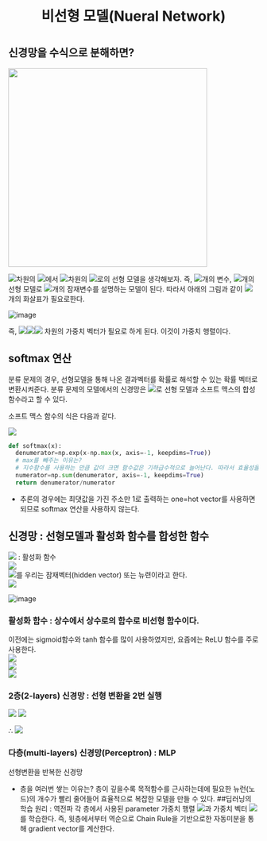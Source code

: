 <div align='center'>
  <h1> 비선형 모델(Nueral Network) <h1/>
</div>
  
## 신경망을 수식으로 분해하면?
<img src="https://user-images.githubusercontent.com/57162812/150110016-65b8b07e-dea9-4e23-a3b8-e8f670b7acbf.png" width=400>
  
<img src="https://latex.codecogs.com/svg.image?d" />차원의 <img src="https://latex.codecogs.com/svg.image?\overrightarrow{x}" />에서 <img src="https://latex.codecogs.com/svg.image?p" />차원의 <img src="https://latex.codecogs.com/svg.image?\overrightarrow{o}" />로의 선형 모델을 생각해보자. 즉, <img src="https://latex.codecogs.com/svg.image?d" />개의 변수, <img src="https://latex.codecogs.com/svg.image?p" />개의 선형 모델로 <img src="https://latex.codecogs.com/svg.image?p" />개의 잠재변수를 설명하는 모델이 된다. 따라서 아래의 그림과 같이 <img src="https://latex.codecogs.com/svg.image?dp" />개의 화살표가 필요로한다.
  
![image](https://user-images.githubusercontent.com/57162812/150111895-25188e55-2220-4dbc-922b-5f8751fc52ed.png)

즉, <img src="https://latex.codecogs.com/svg.image?d" /><img src="https://latex.codecogs.com/svg.image?\times" /><img src="https://latex.codecogs.com/svg.image?p" /> 차원의 가중치 벡터가 필요로 하게 된다. 이것이 가중치 행렬이다.
  
## softmax 연산
  분류 문제의 경우, 선형모델을 통해 나온 결과벡터를 확률로 해석할 수 있는 확률 벡터로 변환시켜준다. 분류 문제의 모델에서의 신경망은 <img src="https://latex.codecogs.com/svg.image?softmax(\overrightarrow{o})=softmax(W\overrightarrow{x}+\overrightarrow{b})" />로 선형 모델과 소프트 맥스의 합성 함수라고 할 수 있다.
  
  소프트 맥스 함수의 식은 다음과 같다.
  
  <img src="https://latex.codecogs.com/svg.image?softmax(\overrightarrow{x})=(\frac{\exp(o_1)}{\sum_{i=1}^{p}\exp(o_i)},...,\frac{\exp(o_p)}{\sum_{i=1}^{p}\exp(o_i)})" />
  
  ```python
  def softmax(x):
    denumerator=np.exp(x-np.max(x, axis=-1, keepdims=True)) 
    # max를 빼주는 이유는? 
    # 지수함수를 사용하는 만큼 값이 크면 함수값은 기하급수적으로 늘어난다. 따라서 효율성을 위해 최댓값을 빼주면서 softmax 함수를 구현할 수 있다.
    numerator=np.sum(denumerator, axis=-1, keepdims=True)
    return denumerator/numerator
  ```
  
  - 추론의 경우에는 최댓값을 가진 주소만 1로 출력하는 one=hot vector를 사용하면 되므로 softmax 연산을 사용하지 않는다.
  
## 신경망 : 선형모델과 활성화 함수를 합성한 함수
  <img src="https://latex.codecogs.com/svg.image?\sigma" /> : 활성화 함수  
  <img src="https://latex.codecogs.com/svg.image?\sigma(\overrightarrow{z})=\sigma(W\overrightarrow{x}+\overrightarrow{b})" />  
  <img src="https://latex.codecogs.com/svg.image?\overrightarrow{z}" />를 우리는 잠재벡터(hidden vector) 또는 뉴련이라고 한다.  
  <img src="https://latex.codecogs.com/svg.image?H=(\sigma(\overrightarrow{z}_1),...,\sigma(\overrightarrow{z}_n))" />  
  
  ![image](https://user-images.githubusercontent.com/57162812/150115933-e34610e7-166e-4789-ba7b-e4b26f7aa27f.png)

### 활성화 함수 : 상수에서 상수로의 함수로 비선형 함수이다.
  이전에는 sigmoid함수와 tanh 함수를 많이 사용하였지만, 요즘에는 ReLU 함수를 주로 사용한다.  
  <img src="https://latex.codecogs.com/svg.image?sigmoid(x)=\frac{1}{1+\exp(-x)}" />  
  <img src="https://latex.codecogs.com/svg.image?tanh(x)=\frac{\exp(x)-\exp(-x)}{\exp(x)+\exp(-x)}" />  
  <img src="https://latex.codecogs.com/svg.image?ReLU(x)=max\{0,x\}" />
  
### 2층(2-layers) 신경망 : 선형 변환을 2번 실행 
  <img src="https://latex.codecogs.com/svg.image?\overrightarrow{x}\rightarrow{W}^{(1)}\overrightarrow{x}+\overrightarrow{b}=\overrightarrow{z}\rightarrow\sigma(\overrightarrow{z})=\sigma({W}^{(1)}\overrightarrow{x}+\overrightarrow{b})" />  
  <img src="https://latex.codecogs.com/svg.image?H=(\sigma(\overrightarrow{z}_1,...,\overrightarrow{z}_n))=(\overrightarrow(h_1),...,\overrightarrow(h_n))" />  
  
  ∴ <img src="https://latex.codecogs.com/svg.image?\overrightarrow{o}={W}^{(2)}\overrightarrow{h}+{\overrightarrow{b}}^{(2)}" />
### 다층(multi-layers) 신경망(Perceptron) : MLP
  선형변환을 반복한 신경망
  - 층을 여러번 쌓는 이유는? 층이 깊을수록 목적함수를 근사하는데에 필요한 뉴런(노드)의 개수가 빨리 줄어들어 효율적으로 복잡한 모델을 만들 수 있다.
##딥러닝의 학습 원리 : 역전파
  각 층에서 사용된 parameter 가중치 행렬 <img src="https://latex.codecogs.com/svg.image?W" />과 가중치 벡터 <img src="https://latex.codecogs.com/svg.image?\overrightarrow{b}" />를 학습한다. 즉, 윗층에서부터 역순으로 Chain Rule을 기반으로한 자동미분을 통해 gradient vector를 계산한다.
